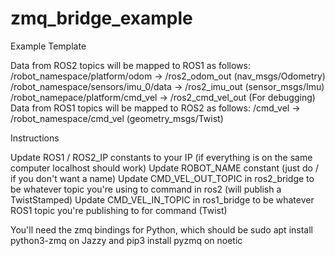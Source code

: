 # zmq_bridge_example

Example Template

Data from ROS2 topics will be mapped to ROS1 as follows:
/robot_namespace/platform/odom -> /ros2_odom_out (nav_msgs/Odometry)
/robot_namespace/sensors/imu_0/data -> /ros2_imu_out (sensor_msgs/Imu)
/robot_namepace/platform/cmd_vel -> /ros2_cmd_vel_out (For debugging)
Data from ROS1 topics will be mapped to ROS2 as follows:
/cmd_vel -> /robot_namespace/cmd_vel (geometry_msgs/Twist)


Instructions

Update ROS1 / ROS2_IP constants to your IP (if everything is on the same computer localhost should work)
Update ROBOT_NAME constant (just do / if you don't want a name)
Update CMD_VEL_OUT_TOPIC in ros2_bridge to be whatever topic you're using to command in ros2 (will publish a TwistStamped)
Update CMD_VEL_IN_TOPIC in ros1_bridge to be whatever ROS1 topic you're publishing to for command (Twist)

You'll need the zmq bindings for Python, which should be sudo apt install python3-zmq on Jazzy and pip3 install pyzmq on noetic
